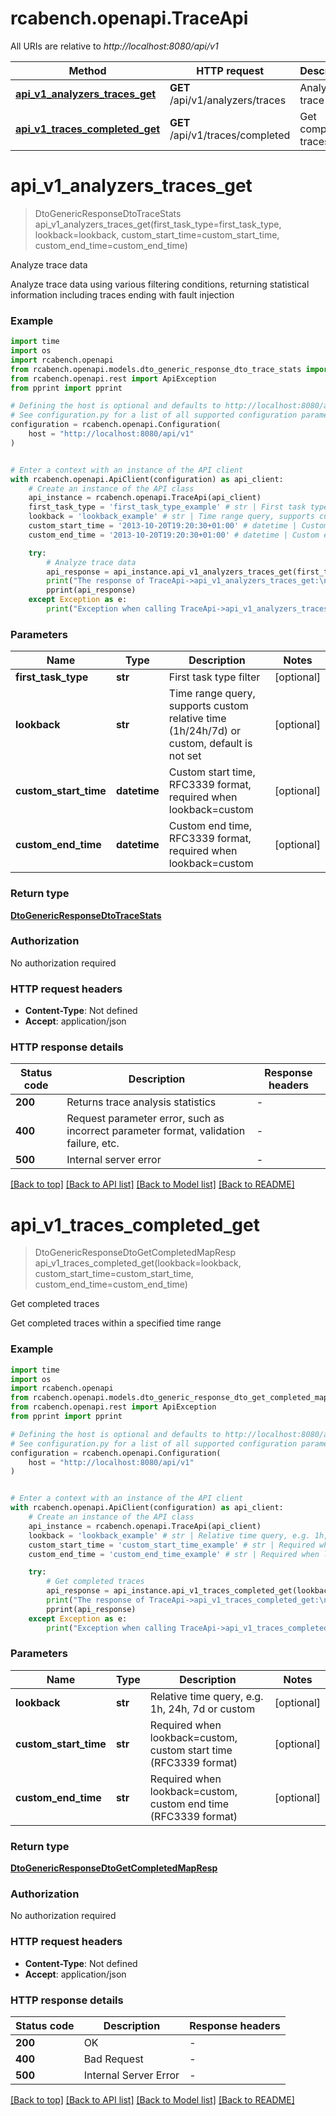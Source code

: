 # rcabench.openapi.TraceApi

All URIs are relative to *http://localhost:8080/api/v1*

Method | HTTP request | Description
------------- | ------------- | -------------
[**api_v1_analyzers_traces_get**](TraceApi.md#api_v1_analyzers_traces_get) | **GET** /api/v1/analyzers/traces | Analyze trace data
[**api_v1_traces_completed_get**](TraceApi.md#api_v1_traces_completed_get) | **GET** /api/v1/traces/completed | Get completed traces


# **api_v1_analyzers_traces_get**
> DtoGenericResponseDtoTraceStats api_v1_analyzers_traces_get(first_task_type=first_task_type, lookback=lookback, custom_start_time=custom_start_time, custom_end_time=custom_end_time)

Analyze trace data

Analyze trace data using various filtering conditions, returning statistical information including traces ending with fault injection

### Example


```python
import time
import os
import rcabench.openapi
from rcabench.openapi.models.dto_generic_response_dto_trace_stats import DtoGenericResponseDtoTraceStats
from rcabench.openapi.rest import ApiException
from pprint import pprint

# Defining the host is optional and defaults to http://localhost:8080/api/v1
# See configuration.py for a list of all supported configuration parameters.
configuration = rcabench.openapi.Configuration(
    host = "http://localhost:8080/api/v1"
)


# Enter a context with an instance of the API client
with rcabench.openapi.ApiClient(configuration) as api_client:
    # Create an instance of the API class
    api_instance = rcabench.openapi.TraceApi(api_client)
    first_task_type = 'first_task_type_example' # str | First task type filter (optional)
    lookback = 'lookback_example' # str | Time range query, supports custom relative time (1h/24h/7d) or custom, default is not set (optional)
    custom_start_time = '2013-10-20T19:20:30+01:00' # datetime | Custom start time, RFC3339 format, required when lookback=custom (optional)
    custom_end_time = '2013-10-20T19:20:30+01:00' # datetime | Custom end time, RFC3339 format, required when lookback=custom (optional)

    try:
        # Analyze trace data
        api_response = api_instance.api_v1_analyzers_traces_get(first_task_type=first_task_type, lookback=lookback, custom_start_time=custom_start_time, custom_end_time=custom_end_time)
        print("The response of TraceApi->api_v1_analyzers_traces_get:\n")
        pprint(api_response)
    except Exception as e:
        print("Exception when calling TraceApi->api_v1_analyzers_traces_get: %s\n" % e)
```



### Parameters


Name | Type | Description  | Notes
------------- | ------------- | ------------- | -------------
 **first_task_type** | **str**| First task type filter | [optional] 
 **lookback** | **str**| Time range query, supports custom relative time (1h/24h/7d) or custom, default is not set | [optional] 
 **custom_start_time** | **datetime**| Custom start time, RFC3339 format, required when lookback&#x3D;custom | [optional] 
 **custom_end_time** | **datetime**| Custom end time, RFC3339 format, required when lookback&#x3D;custom | [optional] 

### Return type

[**DtoGenericResponseDtoTraceStats**](DtoGenericResponseDtoTraceStats.md)

### Authorization

No authorization required

### HTTP request headers

 - **Content-Type**: Not defined
 - **Accept**: application/json

### HTTP response details

| Status code | Description | Response headers |
|-------------|-------------|------------------|
**200** | Returns trace analysis statistics |  -  |
**400** | Request parameter error, such as incorrect parameter format, validation failure, etc. |  -  |
**500** | Internal server error |  -  |

[[Back to top]](#) [[Back to API list]](../README.md#documentation-for-api-endpoints) [[Back to Model list]](../README.md#documentation-for-models) [[Back to README]](../README.md)

# **api_v1_traces_completed_get**
> DtoGenericResponseDtoGetCompletedMapResp api_v1_traces_completed_get(lookback=lookback, custom_start_time=custom_start_time, custom_end_time=custom_end_time)

Get completed traces

Get completed traces within a specified time range

### Example


```python
import time
import os
import rcabench.openapi
from rcabench.openapi.models.dto_generic_response_dto_get_completed_map_resp import DtoGenericResponseDtoGetCompletedMapResp
from rcabench.openapi.rest import ApiException
from pprint import pprint

# Defining the host is optional and defaults to http://localhost:8080/api/v1
# See configuration.py for a list of all supported configuration parameters.
configuration = rcabench.openapi.Configuration(
    host = "http://localhost:8080/api/v1"
)


# Enter a context with an instance of the API client
with rcabench.openapi.ApiClient(configuration) as api_client:
    # Create an instance of the API class
    api_instance = rcabench.openapi.TraceApi(api_client)
    lookback = 'lookback_example' # str | Relative time query, e.g. 1h, 24h, 7d or custom (optional)
    custom_start_time = 'custom_start_time_example' # str | Required when lookback=custom, custom start time (RFC3339 format) (optional)
    custom_end_time = 'custom_end_time_example' # str | Required when lookback=custom, custom end time (RFC3339 format) (optional)

    try:
        # Get completed traces
        api_response = api_instance.api_v1_traces_completed_get(lookback=lookback, custom_start_time=custom_start_time, custom_end_time=custom_end_time)
        print("The response of TraceApi->api_v1_traces_completed_get:\n")
        pprint(api_response)
    except Exception as e:
        print("Exception when calling TraceApi->api_v1_traces_completed_get: %s\n" % e)
```



### Parameters


Name | Type | Description  | Notes
------------- | ------------- | ------------- | -------------
 **lookback** | **str**| Relative time query, e.g. 1h, 24h, 7d or custom | [optional] 
 **custom_start_time** | **str**| Required when lookback&#x3D;custom, custom start time (RFC3339 format) | [optional] 
 **custom_end_time** | **str**| Required when lookback&#x3D;custom, custom end time (RFC3339 format) | [optional] 

### Return type

[**DtoGenericResponseDtoGetCompletedMapResp**](DtoGenericResponseDtoGetCompletedMapResp.md)

### Authorization

No authorization required

### HTTP request headers

 - **Content-Type**: Not defined
 - **Accept**: application/json

### HTTP response details

| Status code | Description | Response headers |
|-------------|-------------|------------------|
**200** | OK |  -  |
**400** | Bad Request |  -  |
**500** | Internal Server Error |  -  |

[[Back to top]](#) [[Back to API list]](../README.md#documentation-for-api-endpoints) [[Back to Model list]](../README.md#documentation-for-models) [[Back to README]](../README.md)

